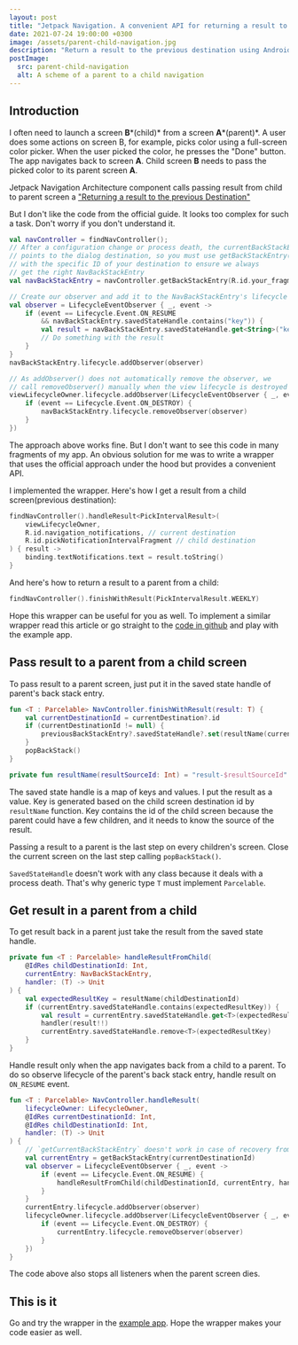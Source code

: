 ```yaml
---
layout: post
title: "Jetpack Navigation. A convenient API for returning a result to the previous Destination."
date: 2021-07-24 19:00:00 +0300
image: /assets/parent-child-navigation.jpg
description: "Return a result to the previous destination using Android Jetpack Navigation with beautiful API"
postImage:
  src: parent-child-navigation
  alt: A scheme of a parent to a child navigation
---
```


## Introduction

I often need to launch a screen **B***(child)* from a screen **A***(parent)*.
A user does some actions on screen B, for example, picks color using a full-screen color picker.
When the user picked the color, he presses the "Done" button.
The app navigates back to screen **A**.
Child screen **B** needs to pass the picked color to its parent screen **A**.

Jetpack Navigation Architecture component calls passing result from child to parent screen a ["Returning a result to the previous Destination"](https://developer.android.com/guide/navigation/navigation-programmatic#returning_a_result)

But I don't like the code from the official guide.
It looks too complex for such a task.
Don't worry if you don't understand it.
```kotlin
val navController = findNavController();
// After a configuration change or process death, the currentBackStackEntry
// points to the dialog destination, so you must use getBackStackEntry()
// with the specific ID of your destination to ensure we always
// get the right NavBackStackEntry
val navBackStackEntry = navController.getBackStackEntry(R.id.your_fragment)

// Create our observer and add it to the NavBackStackEntry's lifecycle
val observer = LifecycleEventObserver { _, event ->
    if (event == Lifecycle.Event.ON_RESUME
        && navBackStackEntry.savedStateHandle.contains("key")) {
        val result = navBackStackEntry.savedStateHandle.get<String>("key");
        // Do something with the result
    }
}
navBackStackEntry.lifecycle.addObserver(observer)

// As addObserver() does not automatically remove the observer, we
// call removeObserver() manually when the view lifecycle is destroyed
viewLifecycleOwner.lifecycle.addObserver(LifecycleEventObserver { _, event ->
    if (event == Lifecycle.Event.ON_DESTROY) {
        navBackStackEntry.lifecycle.removeObserver(observer)
    }
})

```

The approach above works fine.
But I don't want to see this code in many fragments of my app.
An obvious solution for me was to write a wrapper that uses the official approach under the hood but provides a convenient API.

I implemented the wrapper. Here's how I get a result from a child screen(previous destination):
```kotlin
findNavController().handleResult<PickIntervalResult>(
    viewLifecycleOwner,
    R.id.navigation_notifications, // current destination
    R.id.pickNotificationIntervalFragment // child destination
) { result ->
    binding.textNotifications.text = result.toString()
}
```
And here's how to return a result to a parent from a child:
```kotlin
findNavController().finishWithResult(PickIntervalResult.WEEKLY)
```

Hope this wrapper can be useful for you as well.
To implement a similar wrapper read this article or go straight to the [code in github](https://github.com/VysotskiVadim/jetpack-navigation-example/blob/master/app/src/main/java/dev/vadzimv/jetpack/navigation/example/navigation/Result.kt) and play with the example app.


## Pass result to a parent from a child screen

To pass result to a parent screen, just put it in the saved state handle of parent's back stack entry.

```kotlin
fun <T : Parcelable> NavController.finishWithResult(result: T) {
    val currentDestinationId = currentDestination?.id
    if (currentDestinationId != null) {
        previousBackStackEntry?.savedStateHandle?.set(resultName(currentDestinationId), result)
    }
    popBackStack()
}

private fun resultName(resultSourceId: Int) = "result-$resultSourceId"
```

The saved state handle is a map of keys and values.
I put the result as a value.
Key is generated based on the child screen destination id by `resultName` function.
Key contains the id of the child screen because the parent could have a few children,
and it needs to know the source of the result.

Passing a result to a parent is the last step on every children's screen.
Close the current screen on the last step calling `popBackStack()`.

`SavedStateHandle` doesn't work with any class because it deals with a process death.
That's why generic type `T` must implement `Parcelable`.

## Get result in a parent from a child

To get result back in a parent just take the result from the saved state handle.
```kotlin
private fun <T : Parcelable> handleResultFromChild(
    @IdRes childDestinationId: Int,
    currentEntry: NavBackStackEntry,
    handler: (T) -> Unit
) {
    val expectedResultKey = resultName(childDestinationId)
    if (currentEntry.savedStateHandle.contains(expectedResultKey)) {
        val result = currentEntry.savedStateHandle.get<T>(expectedResultKey)
        handler(result!!)
        currentEntry.savedStateHandle.remove<T>(expectedResultKey)
    }
}

```

Handle result only when the app navigates back from a child to a parent.
To do so observe lifecycle of the parent's back stack entry, handle result on `ON_RESUME` event.

```kotlin
fun <T : Parcelable> NavController.handleResult(
    lifecycleOwner: LifecycleOwner,
    @IdRes currentDestinationId: Int,
    @IdRes childDestinationId: Int,
    handler: (T) -> Unit
) {
    // `getCurrentBackStackEntry` doesn't work in case of recovery from the process death when dialog is opened.
    val currentEntry = getBackStackEntry(currentDestinationId)
    val observer = LifecycleEventObserver { _, event ->
        if (event == Lifecycle.Event.ON_RESUME) {
            handleResultFromChild(childDestinationId, currentEntry, handler)
        }
    }
    currentEntry.lifecycle.addObserver(observer)
    lifecycleOwner.lifecycle.addObserver(LifecycleEventObserver { _, event ->
        if (event == Lifecycle.Event.ON_DESTROY) {
            currentEntry.lifecycle.removeObserver(observer)
        }
    })
}
```
The code above also stops all listeners when the parent screen dies.

## This is it

Go and try the wrapper in the [example app](https://github.com/VysotskiVadim/jetpack-navigation-example/blob/master/app/src/main/java/dev/vadzimv/jetpack/navigation/example/navigation/Result.kt).
Hope the wrapper makes your code easier as well.